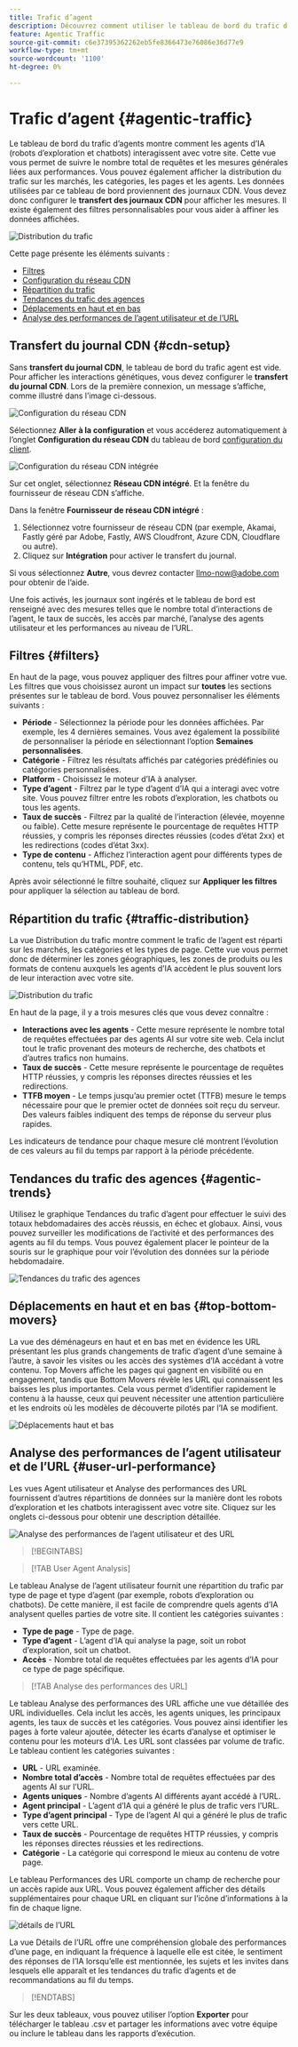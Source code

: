 ```yaml
---
title: Trafic d’agent
description: Découvrez comment utiliser le tableau de bord du trafic d’agents afin de voir comment les agents d’IA interagissent avec votre site.
feature: Agentic Traffic
source-git-commit: c6e37395362262eb5fe8366473e76086e36d77e9
workflow-type: tm+mt
source-wordcount: '1100'
ht-degree: 0%

---
```



# Trafic d’agent {#agentic-traffic}

Le tableau de bord du trafic d’agents montre comment les agents d’IA (robots d’exploration et chatbots) interagissent avec votre site. Cette vue vous permet de suivre le nombre total de requêtes et les mesures générales liées aux performances. Vous pouvez également afficher la distribution du trafic sur les marchés, les catégories, les pages et les agents. Les données utilisées par ce tableau de bord proviennent des journaux CDN. Vous devez donc configurer le **transfert des journaux CDN** pour afficher les mesures. Il existe également des filtres personnalisables pour vous aider à affiner les données affichées.

![Distribution du trafic](/help/dashboards/assets/ag-main.png)

Cette page présente les éléments suivants :

* [Filtres](#filters)
* [Configuration du réseau CDN](#cdn-setup)
* [Répartition du trafic](#traffic-distribution)
* [Tendances du trafic des agences](#agentic-trends)
* [Déplacements en haut et en bas](#top-bottom-movers)
* [Analyse des performances de l’agent utilisateur et de l’URL](#user-url-performance)

## Transfert du journal CDN {#cdn-setup}

Sans **transfert du journal CDN**, le tableau de bord du trafic agent est vide. Pour afficher les interactions génétiques, vous devez configurer le **transfert du journal CDN**.  Lors de la première connexion, un message s’affiche, comme illustré dans l’image ci-dessous.

![Configuration du réseau CDN](/help/dashboards/assets/ag-log-forward1.png)

Sélectionnez **Aller à la configuration** et vous accéderez automatiquement à l’onglet **Configuration du réseau CDN** du tableau de bord [configuration du client](/help/dashboards/customer-configuration.md).

![Configuration du réseau CDN intégrée](/help/dashboards/assets/ag-log-forward2.png)

Sur cet onglet, sélectionnez **Réseau CDN intégré**. Et la fenêtre du fournisseur de réseau CDN s’affiche.

<!-- [CDN Provider](/help/dashboards/assets/ag-log-forward3.png)-->
Dans la fenêtre **Fournisseur de réseau CDN intégré** :

1. Sélectionnez votre fournisseur de réseau CDN (par exemple, Akamai, Fastly géré par Adobe, Fastly, AWS Cloudfront, Azure CDN, Cloudflare ou autre).
2. Cliquez sur **Intégration** pour activer le transfert du journal.

Si vous sélectionnez **Autre**, vous devrez contacter llmo-now@adobe.com pour obtenir de l’aide.

Une fois activés, les journaux sont ingérés et le tableau de bord est renseigné avec des mesures telles que le nombre total d’interactions de l’agent, le taux de succès, les accès par marché, l’analyse des agents utilisateur et les performances au niveau de l’URL.

## Filtres {#filters}

En haut de la page, vous pouvez appliquer des filtres pour affiner votre vue. Les filtres que vous choisissez auront un impact sur **toutes** les sections présentes sur le tableau de bord. Vous pouvez personnaliser les éléments suivants :

* **Période** - Sélectionnez la période pour les données affichées. Par exemple, les 4 dernières semaines. Vous avez également la possibilité de personnaliser la période en sélectionnant l’option **Semaines personnalisées**.
* **Catégorie** - Filtrez les résultats affichés par catégories prédéfinies ou catégories personnalisées.
* **Platform** - Choisissez le moteur d’IA à analyser.
* **Type d’agent** - Filtrez par le type d’agent d’IA qui a interagi avec votre site. Vous pouvez filtrer entre les robots d’exploration, les chatbots ou tous les agents.
* **Taux de succès** - Filtrez par la qualité de l’interaction (élevée, moyenne ou faible). Cette mesure représente le pourcentage de requêtes HTTP réussies, y compris les réponses directes réussies (codes d’état 2xx) et les redirections (codes d’état 3xx).
* **Type de contenu** - Affichez l’interaction agent pour différents types de contenu, tels qu’HTML, PDF, etc.

Après avoir sélectionné le filtre souhaité, cliquez sur **Appliquer les filtres** pour appliquer la sélection au tableau de bord.

## Répartition du trafic {#traffic-distribution}

La vue Distribution du trafic montre comment le trafic de l’agent est réparti sur les marchés, les catégories et les types de page. Cette vue vous permet donc de déterminer les zones géographiques, les zones de produits ou les formats de contenu auxquels les agents d’IA accèdent le plus souvent lors de leur interaction avec votre site.

![Distribution du trafic](/help/dashboards/assets/ag-main.png)

En haut de la page, il y a trois mesures clés que vous devez connaître :

* **Interactions avec les agents** - Cette mesure représente le nombre total de requêtes effectuées par des agents AI sur votre site web. Cela inclut tout le trafic provenant des moteurs de recherche, des chatbots et d’autres trafics non humains.
* **Taux de succès** - Cette mesure représente le pourcentage de requêtes HTTP réussies, y compris les réponses directes réussies et les redirections.
* **TTFB moyen** - Le temps jusqu’au premier octet (TTFB) mesure le temps nécessaire pour que le premier octet de données soit reçu du serveur. Des valeurs faibles indiquent des temps de réponse du serveur plus rapides.

Les indicateurs de tendance pour chaque mesure clé montrent l’évolution de ces valeurs au fil du temps par rapport à la période précédente.

## Tendances du trafic des agences {#agentic-trends}

Utilisez le graphique Tendances du trafic d’agent pour effectuer le suivi des totaux hebdomadaires des accès réussis, en échec et globaux. Ainsi, vous pouvez surveiller les modifications de l’activité et des performances des agents au fil du temps. Vous pouvez également placer le pointeur de la souris sur le graphique pour voir l’évolution des données sur la période hebdomadaire.

![Tendances du trafic des agences](/help/dashboards/assets/ag-trends.png)

## Déplacements en haut et en bas {#top-bottom-movers}

La vue des déménageurs en haut et en bas met en évidence les URL présentant les plus grands changements de trafic d’agent d’une semaine à l’autre, à savoir les visites ou les accès des systèmes d’IA accédant à votre contenu. Top Movers affiche les pages qui gagnent en visibilité ou en engagement, tandis que Bottom Movers révèle les URL qui connaissent les baisses les plus importantes. Cela vous permet d’identifier rapidement le contenu à la hausse, ceux qui peuvent nécessiter une attention particulière et les endroits où les modèles de découverte pilotés par l’IA se modifient.

![Déplacements haut et bas](/help/dashboards/assets/movers.png)

## Analyse des performances de l’agent utilisateur et de l’URL {#user-url-performance}

Les vues Agent utilisateur et Analyse des performances des URL fournissent d’autres répartitions de données sur la manière dont les robots d’exploration et les chatbots interagissent avec votre site. Cliquez sur les onglets ci-dessous pour obtenir une description détaillée.

![Analyse des performances de l’agent utilisateur et des URL](/help/dashboards/assets/user-agent.png)

>[!BEGINTABS]

>[!TAB User Agent Analysis]

Le tableau Analyse de l’agent utilisateur fournit une répartition du trafic par type de page et type d’agent (par exemple, robots d’exploration ou chatbots). De cette manière, il est facile de comprendre quels agents d’IA analysent quelles parties de votre site. Il contient les catégories suivantes :

* **Type de page** - Type de page.
* **Type d’agent** - L’agent d’IA qui analyse la page, soit un robot d’exploration, soit un chatbot.
* **Accès** - Nombre total de requêtes effectuées par les agents d’IA pour ce type de page spécifique.

>[!TAB Analyse des performances des URL]

Le tableau Analyse des performances des URL affiche une vue détaillée des URL individuelles. Cela inclut les accès, les agents uniques, les principaux agents, les taux de succès et les catégories. Vous pouvez ainsi identifier les pages à forte valeur ajoutée, détecter les écarts d’analyse et optimiser le contenu pour les moteurs d’IA. Les URL sont classées par volume de trafic. Le tableau contient les catégories suivantes :

* **URL** - URL examinée.
* **Nombre total d’accès** - Nombre total de requêtes effectuées par des agents AI sur l’URL.
* **Agents uniques** - Nombre d’agents AI différents ayant accédé à l’URL.
* **Agent principal** - L’agent d’IA qui a généré le plus de trafic vers l’URL.
* **Type d’agent principal** - Type de l’agent AI qui a généré le plus de trafic vers cette URL.
* **Taux de succès** - Pourcentage de requêtes HTTP réussies, y compris les réponses directes réussies et les redirections.
* **Catégorie** - La catégorie qui correspond le mieux au contenu de votre page.

Le tableau Performances des URL comporte un champ de recherche pour un accès rapide aux URL. Vous pouvez également afficher des détails supplémentaires pour chaque URL en cliquant sur l’icône d’informations à la fin de chaque ligne.

![détails de l’URL](/help/dashboards/assets/details.png)

La vue Détails de l’URL offre une compréhension globale des performances d’une page, en indiquant la fréquence à laquelle elle est citée, le sentiment des réponses de l’IA lorsqu’elle est mentionnée, les sujets et les invites dans lesquels elle apparaît et les tendances du trafic d’agents et de recommandations au fil du temps.

>[!ENDTABS]

Sur les deux tableaux, vous pouvez utiliser l’option **Exporter** pour télécharger le tableau .csv et partager les informations avec votre équipe ou inclure le tableau dans les rapports d’exécution.
